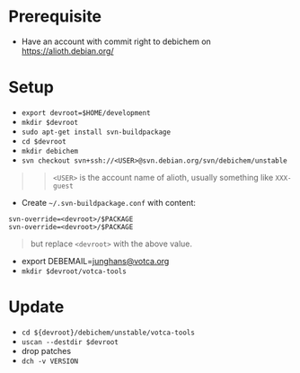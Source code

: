 # Prerequisite #

  * Have an account with commit right to debichem on   https://alioth.debian.org/

# Setup #

  * `export devroot=$HOME/development`
  * `mkdir $devroot`
  * `sudo apt-get install svn-buildpackage`
  * `cd $devroot`
  * `mkdir debichem`
  * `svn checkout svn+ssh://<USER>@svn.debian.org/svn/debichem/unstable`
> > `<USER>` is the account name of alioth, usually something like `XXX-guest`
  * Create `~/.svn-buildpackage.conf` with content:
```
svn-override=<devroot>/$PACKAGE
svn-override=<devroot>/$PACKAGE
```


> but replace `<devroot>` with the above value.
  * export DEBEMAIL=junghans@votca.org
  * `mkdir $devroot/votca-tools`

# Update #
  * `cd ${devroot}/debichem/unstable/votca-tools`
  * `uscan --destdir $devroot`
  * drop patches
  * `dch -v VERSION`